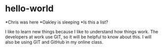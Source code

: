 # hello-world
*Chris was here
*Oakley is sleeping
*Is this a list?

I like to learn new things because I like to understand how things work.  The developers at work use GIT, so it will be helpful to know about this.  I will also be using GIT and GitHub in my online class.
